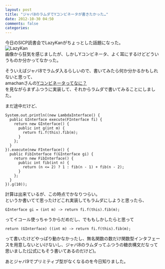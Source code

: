 ```yaml
---
layout: post
title: "ジャバ8のラムダでYコンビネータが書きたかった…"
date: 2012-10-30 04:50
comments: false
categories: 
---
```


今日のSICP読書会でLazyKanがちょっとした話題になった。  
![LazyKan](http://dl.dropbox.com/u/54255753/blog/201210/%E3%82%B9%E3%82%AF%E3%83%AA%E3%83%BC%E3%83%B3%E3%82%B7%E3%83%A7%E3%83%83%E3%83%88%202012-10-30%205.19.46.png)  
画像から狂気を感じましたが、しかしYコンビネータ、よく耳にするけどどういうものか分かってなかった。  

そういえばジャバ8でラムダ入るらしいので、書いてみたら何か分かるかもしれないと思って、  
amachanさんの[Yコンビネータってなに？](http://d.hatena.ne.jp/amachang/20080124/1201199469)  
を見ながらまずふつうに実装して、それからラムダで書いてみることにしました。  

まだ途中だけど、  

    System.out.println((new LambdaInterface() {
      public GInterface execute(FInterface fi) {
        return new GInterface() {
          public int g(int m) {
            return fi.f(this).fib(m);
          }
        };
      }
    }).execute(new FInterface() {
      public FibInterface f(GInterface gi) {
        return new FibInterface() {
          public int fib(int n) {
            return (n <= 2) ? 1 : fib(n - 1) + fib(n - 2);
          }
        };
      }
    }).g(10));

計算は出来ているが、この時点でかなりつらい。  
というか書いてて思ったけどこれ実装してもラムダにしようと思ったら、  

    GInterface gi = (int m) -> return fi.f(this).fib(m);

ってイコール使っちゃうからだめだし、でももしかしたらと思って  

    return (GInterface) ((int m) -> return fi.f(this).fib(m);

って書いたけどやっぱり動かなかったし、無名関数の数だけ関数型インタフェースを用意しないといけないし、ジャバ8のラムダってふつうの糖衣構文だなって思いました(公式にもそう書いてあるのだけど)。  

あとジャバ9でプリミティブ型がなくなるのを今日知りました。
